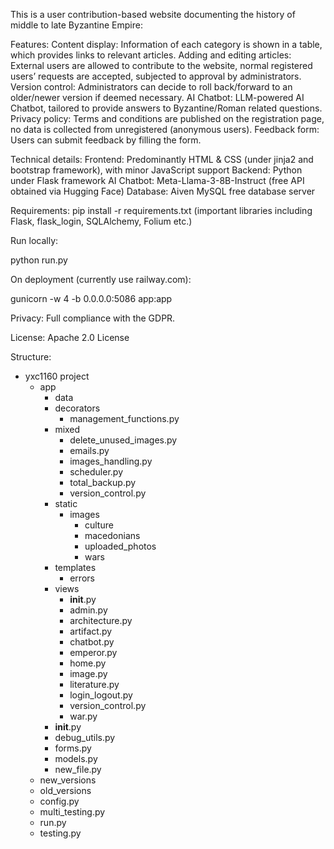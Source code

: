 This is a user contribution-based website documenting the history of middle to late Byzantine Empire:


Features: 
Content display: Information of each category is shown in a table, which provides links to relevant articles.
Adding and editing articles: External users are allowed to contribute to the website, normal registered users’ requests are accepted, subjected to approval by administrators. 
Version control: Administrators can decide to roll back/forward to an older/newer version if deemed necessary.
AI Chatbot: LLM-powered AI Chatbot, tailored to provide answers to Byzantine/Roman related questions. 
Privacy policy: Terms and conditions are published on the registration page, no data is collected from unregistered (anonymous users).
Feedback form: Users can submit feedback by filling the form. 


Technical details:
Frontend: Predominantly HTML & CSS (under jinja2 and bootstrap framework), with minor JavaScript support
Backend: Python under Flask framework
AI Chatbot: Meta-Llama-3-8B-Instruct (free API obtained via Hugging Face)
Database: Aiven MySQL free database server

Requirements:
pip install -r requirements.txt
(important libraries including Flask, flask_login, SQLAlchemy, Folium etc.)


Run locally:


python run.py


On deployment (currently use railway.com):


gunicorn -w 4 -b 0.0.0.0:5086 app:app

Privacy: Full compliance with the GDPR.


License:
Apache 2.0 License

Structure:
+ yxc1160 project
    + app
        + data
        + decorators
            - management_functions.py
        + mixed
            - delete_unused_images.py
            - emails.py
            - images_handling.py
            - scheduler.py
            - total_backup.py
            - version_control.py
        + static
            + images
                + culture
                + macedonians
                + uploaded_photos
                + wars
        + templates
            + errors
        + views
            - __init__.py
            - admin.py
            - architecture.py
            - artifact.py
            - chatbot.py
            - emperor.py
            - home.py
            - image.py
            - literature.py
            - login_logout.py
            - version_control.py
            - war.py
        - __init__.py
        - debug_utils.py
        - forms.py
        - models.py
        - new_file.py
    + new_versions
    + old_versions
    - config.py
    - multi_testing.py
    - run.py
    - testing.py








